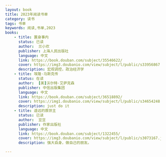 ```yaml
---
layout: book
title: 2023年阅读书单
category: 读书
tags: 书单
keywords: 阅读,书单,2023
books: 
    - title: 置身事内
      status: 已读
      author:  兰小欢
      publisher: 上海人民出版社
      language: 中文
      link: https://book.douban.com/subject/35546622/
      cover: https://img3.doubanio.com/view/subject/l/public/s33956867.jpg
      description: 宏观调控，政治经济学
    - title: 埃隆·马斯克传
      status: 在读
      author:  [美]沃尔特·艾萨克森
      publisher: 中信出版集团
      language: 中文
      link: https://book.douban.com/subject/36518892/
      cover: https://img1.doubanio.com/view/subject/l/public/s34654248.jpg
      description: just do it
    - title: 遥远的救世主
      status: 已读
      author:  豆豆
      publisher: 作家出版社
      language: 中文
      link: https://book.douban.com/subject/1322455/
      cover: https://img3.doubanio.com/view/subject/l/public/s3073167.jpg
      description: 强大自身，做自己的朋友。

---
```





     
  